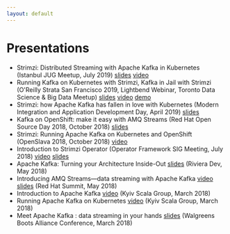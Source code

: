 ```yaml
---
layout: default
---
```


# Presentations

* Strimzi: Distributed Streaming with Apache Kafka in Kubernetes (Istanbul JUG Meetup, July 2019) [slides](https://speakerdeck.com/mabulgu/strimzi-distributed-streaming-with-apache-kafka-in-kubernetes) [video](https://www.youtube.com/watch?v=pDRei8DMujM)
* Running Kafka on Kubernetes with Strimzi, Kafka in Jail with Strimzi (O'Reilly Strata San Francisco 2019, Lightbend Webinar, Toronto Data Science & Big Data Meetup) [slides](https://seanglover.com/assets/slides/Kafka_in_Jail-Toronto_Data_Science_and_Big_Data_Meetup_2019.pdf) [video](https://www.youtube.com/watch?v=rzHQvImn2XY) [demo](https://www.youtube.com/watch?v=KEPB7iG5Fgc)
* Strimzi: how Apache Kafka has fallen in love with Kubernetes (Modern Integration and Application Development Day, April 2019) [slides](https://www.slideshare.net/paolopat/strimzi-how-apache-kafka-has-fallen-in-love-with-kubernetes)
* Kafka on OpenShift: make it easy with AMQ Streams (Red Hat Open Source Day 2018, October 2018) [slides](https://www.slideshare.net/paolopat/kafka-on-openshift-make-it-easy-with-amq-streams)
* Strimzi: Running Apache Kafka on Kubernetes and OpenShift (OpenSlava 2018, October 2018) [video](https://www.youtube.com/watch?v=AlU4CUuUfHA)
* Introduction to Strimzi Operator (Operator Framework SIG Meeting, July 2018) [video](https://youtu.be/37DDC-Cy2ZI) [slides](https://red.ht/2OfBPvU)
* Apache Kafka: Turning your Architecture Inside-Out [slides](https://speakerdeck.com/tombentley/riviera-dev-2018-apache-kafka-turning-your-architecture-inside-out) (Riviera Dev, May 2018)
* Introducing AMQ Streams—data streaming with Apache Kafka [video](https://www.youtube.com/watch?v=-izxHJQSQ7E) [slides](https://www.slideshare.net/paolopat/introducing-amq-streams-data-streaming-with-apache-kafka) (Red Hat Summit, May 2018)
* Introduction to Apache Kafka [video](https://www.youtube.com/watch?v=ccGVcqfEyAk) (Kyiv Scala Group, March 2018)
* Running Apache Kafka on Kubernetes [video](https://www.youtube.com/watch?v=mEHTngy8-bY) (Kyiv Scala Group, March 2018)
* Meet Apache Kafka : data streaming in your hands [slides](https://www.slideshare.net/paolopat/meet-apache-kafka-data-streaming-in-your-hands) (Walgreens Boots Alliance Conference, March 2018)
